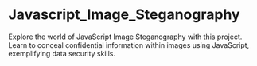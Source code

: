 # Javascript_Image_Steganography

Explore the world of JavaScript Image Steganography with this project. Learn to conceal confidential information within images using JavaScript, exemplifying data security skills.

